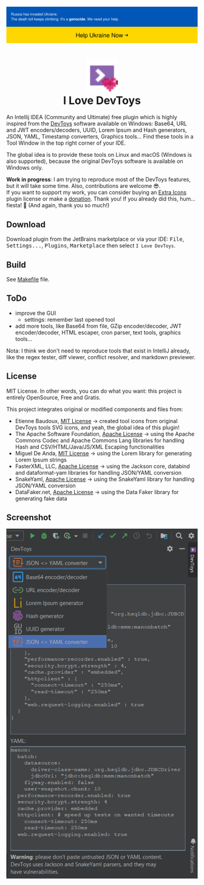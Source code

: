 [![Stand With Ukraine](https://raw.githubusercontent.com/vshymanskyy/StandWithUkraine/main/banner2-direct.svg)](https://vshymanskyy.github.io/StandWithUkraine/)

<h1 align="center">
    <a href="">
      <img src="./src/main/resources/META-INF/pluginIcon.svg" width="84" height="84" alt="logo"/>
    </a><br/>
    I Love DevToys
</h1>

An Intellij IDEA (Community and Ultimate) free plugin which is highly inspired from the [DevToys](https://devtoys.app) software available on Windows: Base64, URL and JWT encoders/decoders, UUID, Lorem Ipsum and Hash generators, JSON, YAML, Timestamp converters, Graphics tools... Find these tools in a Tool Window in the top right corner of your IDE.

The global idea is to provide these tools on Linux and macOS (Windows is also supported), because the original DevToys software is available on Windows only.<br/>

**Work in progress**: I am trying to reproduce most of the DevToys features, but it will take some time. Also, contributions are welcome 😎.    
If you want to support my work, you can consider buying an [Extra Icons](https://plugins.jetbrains.com/plugin/11058-extra-icons) plugin license or make a [donation](https://buymeacoff.ee/jlermitage). Thank you! If you already did this, hum... fiesta! 🥳 (And again, thank you so much!)<br>

## Download

Download plugin from the JetBrains marketplace or via your IDE: <kbd>File</kbd>, <kbd>Settings...</kbd>, <kbd>Plugins</kbd>, <kbd>Marketplace</kbd> then select `I Love DevToys`.

## Build

See [Makefile](./Makefile) file.

## ToDo

* improve the GUI
  * settings: remember last opened tool
* add more tools, like Base64 from file, GZip encoder/decoder, JWT encoder/decoder, HTML escaper, cron parser, text tools, graphics tools...

Nota: I think we don't need to reproduce tools that exist in IntelliJ already, like the regex tester, diff viewer, conflict resolver, and markdown previewer.

## License

MIT License. In other words, you can do what you want: this project is entirely OpenSource, Free and Gratis.

This project integrates original or modified components and files from:

* Etienne Baudoux, [MIT License](https://github.com/veler/DevToys/blob/main/LICENSE.md) -> created tool icons from original DevToys tools SVG icons, and yeah, the global idea of this plugin!
* The Apache Software Foundation, [Apache License](https://commons.apache.org) -> using the Apache Commons Codec and Apache Commons Lang libraries for handling Hash and CSV/HTML/Java/JS/XML Escaping functionalities
* Miguel De Anda, [MIT License](https://github.com/mdeanda/lorem/blob/master/license.txt) -> using the Lorem library for generating Lorem Ipsum strings 
* FasterXML, LLC, [Apache License](https://github.com/FasterXML/jackson-core/blob/2.14/LICENSE) -> using the Jackson core, databind and dataformat-yam libraries for handling JSON/YAML conversion
* SnakeYaml, [Apache License](https://bitbucket.org/snakeyaml/snakeyaml/src/master/LICENSE.txt) -> using the SnakeYaml library for handling JSON/YAML conversion
* DataFaker.net, [Apache License](https://github.com/datafaker-net/datafaker/blob/main/LICENSE) -> using the Data Faker library for generating fake data

## Screenshot

![screeshot](./plugin_screenshot.png)

